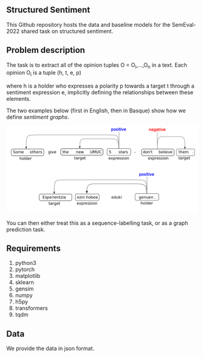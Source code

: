## Structured Sentiment

This Github repository hosts the data and baseline models for the SemEval-2022 shared task on structured sentiment.

## Problem description

The task is to extract all of the opinion tuples O = O<sub>i</sub>,...,O<sub>n</sub> in a text. Each opinion O<sub>i</sub> is a tuple (h, t, e, p)

where h is a holder who expresses a polarity p towards a target t through a sentiment expression e, implicitly defining the relationships between these elements.

The two examples below (first in English, then in Basque) show how we define *sentiment graphs*.

![multilingual example](./figures/multi_sent_graph.png)

You can then either treat this as a sequence-labelling task, or as a graph prediction task.


## Requirements

1. python3
2. pytorch
3. matplotlib
4. sklearn
5. gensim
6. numpy
7. h5py
8. transformers
9. tqdm


## Data

We provide the data in json format.
